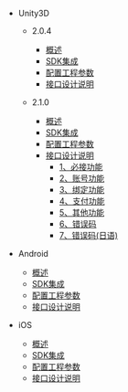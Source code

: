 * Unity3D
   * 2.0.4
       * [概述](/ZH/Unity3D/2.0.4/summary)
       * [SDK集成](/ZH/Unity3D/2.0.4/sdk_integration)
       * [配置工程参数](/ZH/Unity3D/2.0.4/edit_resources)
       * [接口设计说明](/ZH/Unity3D/2.0.4/Interface_design_description)

   * 2.1.0
       * [概述](/ZH/Unity3D/2.0.5/summary)
       * [SDK集成](/ZH/Unity3D/2.0.5/sdk_integration)
       * [配置工程参数](/ZH/Unity3D/2.0.5/edit_resources)
       * [接口设计说明](/ZH/Unity3D/2.0.5/implementation_comond)
            * [1、必接功能](/ZH/Unity3D/2.0.5/must_commond)
            * [2、账号功能](/ZH/Unity3D/2.0.5/account_commont)
            * [3、绑定功能](/ZH/Unity3D/2.0.5/link_commont)
            * [4、支付功能](/ZH/Unity3D/2.0.5/buy_commond)
            * [5、其他功能](/ZH/Unity3D/2.0.5/others_commond)
            * [6、错误码](/ZH/Unity3D/2.0.5/errorcode)
            * [7、错误码(日语)](/ZH/Unity3D/2.0.5/jp_errorcode)
       
* Android
   * [概述](/ZH/Android/summary)
   * [SDK集成](/ZH/Android/sdk_implementation)
   * [配置工程参数](/ZH/Android/edit_resources)
   * [接口设计说明](/ZH/Android/Interface_design_description)
    
* iOS
    * [概述](/ZH/iOS/1.summary)
    * [SDK集成](/ZH/iOS/2.AccessProcess)
    * [配置工程参数](/ZH/iOS/3.ConfigProjectParam)
    * [接口设计说明](/ZH/iOS/4.SDKUsage)
    


